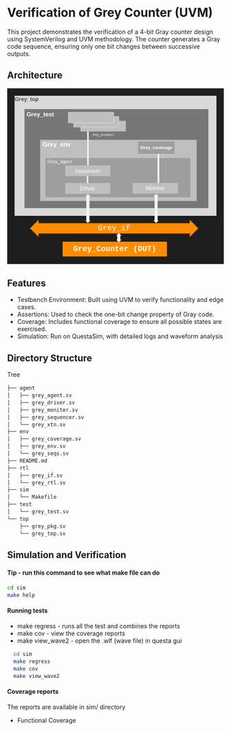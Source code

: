
# Verification of Grey Counter (UVM)

This project demonstrates the verification of a 4-bit Gray counter design using SystemVerilog and UVM methodology. The counter generates a Gray code sequence, ensuring only one bit changes between successive outputs.




## Architecture

![App Screenshot](https://github.com/Yashas2801/Grey_counter_verification_uvm/blob/f523667a294243463e9cb1b00a28f4c87f2f918d/Architecture.png)


## Features

- Testbench Environment: Built using UVM to verify functionality and edge cases.
- Assertions: Used to check the one-bit change property of Gray code.
- Coverage: Includes functional coverage to ensure all possible states are exercised.
- Simulation: Run on QuestaSim, with detailed logs and waveform analysis
## Directory Structure 

Tree

```bash
├── agent
│   ├── grey_agent.sv
│   ├── grey_driver.sv
│   ├── grey_moniter.sv
│   ├── grey_sequencer.sv
│   └── grey_xtn.sv
├── env
│   ├── grey_coverage.sv
│   ├── grey_env.sv
│   └── grey_seqs.sv
├── README.md
├── rtl
│   ├── grey_if.sv
│   └── grey_rtl.sv
├── sim
│   └── Makefile
├── test
│   └── grey_test.sv
└── top
    ├── grey_pkg.sv
    └── grey_top.sv

```


## Simulation and Verification


#### Tip - run this command to see what make file can do

```bash
cd sim 
make help
```


#### Running tests
- make regress - runs all the test and combines the reports
- make cov - view the coverage reports
- make view_wave2 - open the .wlf (wave file) in questa gui

```bash
  cd sim 
  make regress
  make cov
  make view_wave2
```

#### Coverage reports
The reports are available in sim/ directory

- Functional Coverage


